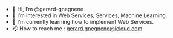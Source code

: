 - 👋 Hi, I’m @gerard-gnegnene
- 👀 I’m interested in Web Services, Services, Machine Learning.
- 🌱 I’m currently learning how to implement Web Services.
- 📫 How to reach me : gerard.gnegnene@icloud.com

<!---
gerard-gnegnene/gerard-gnegnene is a ✨ special ✨ repository because its `README.md` (this file) appears on your GitHub profile.
You can click the Preview link to take a look at your changes.
--->
